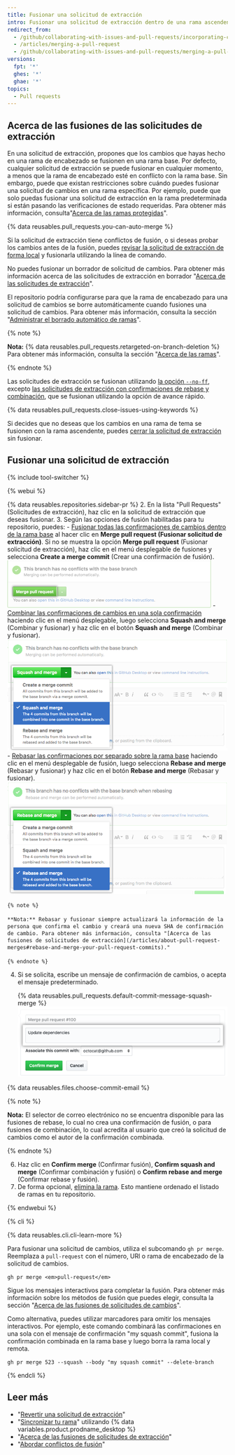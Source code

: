 ```yaml
---
title: Fusionar una solicitud de extracción
intro: Fusionar una solicitud de extracción dentro de una rama ascendente cuando el trabajo está completo. Cualquier persona con acceso de escritura al repositorio puede completar la fusión.
redirect_from:
  - /github/collaborating-with-issues-and-pull-requests/incorporating-changes-from-a-pull-request/merging-a-pull-request
  - /articles/merging-a-pull-request
  - /github/collaborating-with-issues-and-pull-requests/merging-a-pull-request
versions:
  fpt: '*'
  ghes: '*'
  ghae: '*'
topics:
  - Pull requests
---
```


## Acerca de las fusiones de las solicitudes de extracción

En una solicitud de extracción, propones que los cambios que hayas hecho en una rama de encabezado se fusionen en una rama base. Por defecto, cualquier solicitud de extracción se puede fusionar en cualquier momento, a menos que la rama de encabezado esté en conflicto con la rama base. Sin embargo, puede que existan restricciones sobre cuándo puedes fusionar una solicitud de cambios en una rama específica. Por ejemplo, puede que solo puedas fusionar una solicitud de extracción en la rama predeterminada si están pasando las verificaciones de estado requeridas. Para obtener más información, consulta"[Acerca de las ramas protegidas](/github/administering-a-repository/about-protected-branches)".

{% data reusables.pull_requests.you-can-auto-merge %}

Si la solicitud de extracción tiene conflictos de fusión, o si deseas probar los cambios antes de la fusión, puedes [revisar la solicitud de extracción de forma local](/articles/checking-out-pull-requests-locally) y fusionarla utilizando la línea de comando.

No puedes fusionar un borrador de solicitud de cambios. Para obtener más información acerca de las solicitudes de extracción en borrador "[Acerca de las solicitudes de extracción](/articles/about-pull-requests#draft-pull-requests)".

El repositorio podría configurarse para que la rama de encabezado para una solicitud de cambios se borre automáticamente cuando fusiones una solicitud de cambios. Para obtener más información, consulta la sección "[Administrar el borrado automático de ramas](/github/administering-a-repository/managing-the-automatic-deletion-of-branches)".

{% note %}

**Nota:** {% data reusables.pull_requests.retargeted-on-branch-deletion %} Para obtener más información, consulta la sección "[Acerca de las ramas](/github/collaborating-with-issues-and-pull-requests/about-branches#working-with-branches)".

{% endnote %}

Las solicitudes de extracción se fusionan utilizando [la opción `--no-ff`](https://git-scm.com/docs/git-merge#_fast_forward_merge), excepto [las solicitudes de extracción con confirmaciones de rebase y combinación](/articles/about-pull-request-merges), que se fusionan utilizando la opción de avance rápido.

{% data reusables.pull_requests.close-issues-using-keywords %}

Si decides que no deseas que los cambios en una rama de tema se fusionen con la rama ascendente, puedes [cerrar la solicitud de extracción](/articles/closing-a-pull-request) sin fusionar.

## Fusionar una solicitud de extracción

{% include tool-switcher %}

{% webui %}

{% data reusables.repositories.sidebar-pr %}
2. En la lista "Pull Requests" (Solicitudes de extracción), haz clic en la solicitud de extracción que deseas fusionar.
3. Según las opciones de fusión habilitadas para tu repositorio, puedes:
    - [Fusionar todas las confirmaciones de cambios dentro de la rama base](/articles/about-pull-request-merges/) al hacer clic en **Merge pull request (Fusionar solicitud de extracción)**. Si no se muestra la opción **Merge pull request** (Fusionar solicitud de extracción), haz clic en el menú desplegable de fusiones y selecciona **Create a merge commit** (Crear una confirmación de fusión). ![merge-pull-request-button (botón para fusionar solicitud de extracción)](/assets/images/help/pull_requests/pullrequest-mergebutton.png)
    - [Combinar las confirmaciones de cambios en una sola confirmación](/articles/about-pull-request-merges/#squash-and-merge-your-pull-request-commits) haciendo clic en el menú desplegable, luego selecciona **Squash and merge** (Combinar y fusionar) y haz clic en el botón **Squash and merge** (Combinar y fusionar). ![click-squash-and-merge-button (hacer clic en el botón para combinar y fusionar)](/assets/images/help/pull_requests/select-squash-and-merge-from-drop-down-menu.png)
    - [Rebasar las confirmaciones por separado sobre la rama base](/articles/about-pull-request-merges/#rebase-and-merge-your-pull-request-commits) haciendo clic en el menú desplegable de fusión, luego selecciona **Rebase and merge** (Rebasar y fusionar) y haz clic en el botón **Rebase and merge** (Rebasar y fusionar). ![select-rebase-and-merge-from-drop-down-menu (seleccionar del menú desplegable para rebasar y fusionar)](/assets/images/help/pull_requests/select-rebase-and-merge-from-drop-down-menu.png)

    {% note %}

    **Nota:** Rebasar y fusionar siempre actualizará la información de la persona que confirma el cambio y creará una nueva SHA de confirmación de cambio. Para obtener más información, consulta "[Acerca de las fusiones de solicitudes de extracción](/articles/about-pull-request-merges#rebase-and-merge-your-pull-request-commits)."

    {% endnote %}
4. Si se solicita, escribe un mensaje de confirmación de cambios, o acepta el mensaje predeterminado.

   {% data reusables.pull_requests.default-commit-message-squash-merge %}
   ![Campo para mensaje de confirmación](/assets/images/help/pull_requests/merge_box/pullrequest-commitmessage.png)

{% data reusables.files.choose-commit-email %}

   {% note %}

   **Nota:** El selector de correo electrónico no se encuentra disponible para las fusiones de rebase, lo cual no crea una confirmación de fusión, o para fusiones de combinación, lo cual acredita al usuario que creó la solicitud de cambios como el autor de la confirmación combinada.

   {% endnote %}

6. Haz clic en **Confirm merge** (Confirmar fusión), **Confirm squash and merge** (Confirmar combinación y fusión) o **Confirm rebase and merge** (Confirmar rebase y fusión).
6. De forma opcional, [elimina la rama](/articles/deleting-unused-branches). Esto mantiene ordenado el listado de ramas en tu repositorio.

{% endwebui %}

{% cli %}

{% data reusables.cli.cli-learn-more %}

Para fusionar una solicitud de cambios, utiliza el subcomando `gh pr merge`. Reemplaza a `pull-request` con el número, URl o rama de encabezado de la solicitud de cambios.

```shell
gh pr merge <em>pull-request</em>
```

Sigue los mensajes interactivos para completar la fusión. Para obtener más información sobre los métodos de fusión que puedes elegir, consulta la sección "[Acerca de las fusiones de solicitudes de cambios](/github/collaborating-with-pull-requests/incorporating-changes-from-a-pull-request/about-pull-request-merges)".

Como alternativa, puedes utilizar marcadores para omitir los mensajes interactivos. Por ejemplo, este comando combinará las confirmaciones en una sola con el mensaje de confirmación "my squash commit", fusiona la confirmación combinada en la rama base y luego borra la rama local y remota.

```shell
gh pr merge 523 --squash --body "my squash commit" --delete-branch
```

{% endcli %}

## Leer más

- "[Revertir una solicitud de extracción](/articles/reverting-a-pull-request)"
- "[Sincronizar tu rama](/desktop/guides/contributing-to-projects/syncing-your-branch/)" utilizando {% data variables.product.prodname_desktop %}
- "[Acerca de las fusiones de solicitudes de extracción](/articles/about-pull-request-merges/)"
- "[Abordar conflictos de fusión](/articles/addressing-merge-conflicts)"
